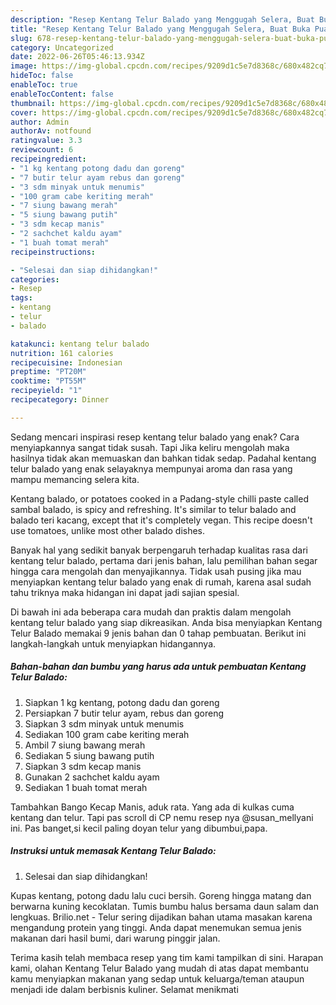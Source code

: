 ```yaml
---
description: "Resep Kentang Telur Balado yang Menggugah Selera, Buat Buka Puasa}"
title: "Resep Kentang Telur Balado yang Menggugah Selera, Buat Buka Puasa}"
slug: 678-resep-kentang-telur-balado-yang-menggugah-selera-buat-buka-puasa
category: Uncategorized
date: 2022-06-26T05:46:13.934Z
image: https://img-global.cpcdn.com/recipes/9209d1c5e7d8368c/680x482cq70/kentang-telur-balado-foto-resep-utama.jpg
hideToc: false
enableToc: true
enableTocContent: false
thumbnail: https://img-global.cpcdn.com/recipes/9209d1c5e7d8368c/680x482cq70/kentang-telur-balado-foto-resep-utama.jpg
cover: https://img-global.cpcdn.com/recipes/9209d1c5e7d8368c/680x482cq70/kentang-telur-balado-foto-resep-utama.jpg
author: Admin
authorAv: notfound
ratingvalue: 3.3
reviewcount: 6
recipeingredient:
- "1 kg kentang potong dadu dan goreng"
- "7 butir telur ayam rebus dan goreng"
- "3 sdm minyak untuk menumis"
- "100 gram cabe keriting merah"
- "7 siung bawang merah"
- "5 siung bawang putih"
- "3 sdm kecap manis"
- "2 sachchet kaldu ayam"
- "1 buah tomat merah"
recipeinstructions:

- "Selesai dan siap dihidangkan!"
categories:
- Resep
tags:
- kentang
- telur
- balado

katakunci: kentang telur balado 
nutrition: 161 calories
recipecuisine: Indonesian
preptime: "PT20M"
cooktime: "PT55M"
recipeyield: "1"
recipecategory: Dinner

---
```



Sedang mencari inspirasi resep kentang telur balado yang enak? Cara menyiapkannya sangat tidak susah. Tapi Jika keliru mengolah maka hasilnya tidak akan memuaskan dan bahkan tidak sedap. Padahal kentang telur balado yang enak selayaknya mempunyai aroma dan rasa yang mampu memancing selera kita.


Kentang balado, or potatoes cooked in a Padang-style chilli paste called sambal balado, is spicy and refreshing. It&#39;s similar to telur balado and balado teri kacang, except that it&#39;s completely vegan. This recipe doesn&#39;t use tomatoes, unlike most other balado dishes.

Banyak hal yang sedikit banyak berpengaruh terhadap kualitas rasa dari kentang telur balado, pertama dari jenis bahan, lalu pemilihan bahan segar hingga cara mengolah dan menyajikannya. Tidak usah pusing jika mau menyiapkan kentang telur balado yang enak di rumah, karena asal sudah tahu triknya maka hidangan ini dapat jadi sajian spesial.


Di bawah ini ada beberapa cara mudah dan praktis dalam mengolah kentang telur balado yang siap dikreasikan. Anda bisa menyiapkan Kentang Telur Balado memakai 9 jenis bahan dan 0 tahap pembuatan. Berikut ini langkah-langkah untuk menyiapkan hidangannya.

<!--inarticleads1-->

##### Bahan-bahan dan bumbu yang harus ada untuk pembuatan Kentang Telur Balado:

1. Siapkan 1 kg kentang, potong dadu dan goreng
1. Persiapkan 7 butir telur ayam, rebus dan goreng
1. Siapkan 3 sdm minyak untuk menumis
1. Sediakan 100 gram cabe keriting merah
1. Ambil 7 siung bawang merah
1. Sediakan 5 siung bawang putih
1. Siapkan 3 sdm kecap manis
1. Gunakan 2 sachchet kaldu ayam
1. Sediakan 1 buah tomat merah


Tambahkan Bango Kecap Manis, aduk rata. Yang ada di kulkas cuma kentang dan telur. Tapi pas scroll di CP nemu resep nya @susan_mellyani ini. Pas banget,si kecil paling doyan telur yang dibumbui,papa. 

<!--inarticleads2-->

##### Instruksi untuk memasak Kentang Telur Balado:


1. Selesai dan siap dihidangkan!

Kupas kentang, potong dadu lalu cuci bersih. Goreng hingga matang dan berwarna kuning kecoklatan. Tumis bumbu halus bersama daun salam dan lengkuas. Brilio.net - Telur sering dijadikan bahan utama masakan karena mengandung protein yang tinggi. Anda dapat menemukan semua jenis makanan dari hasil bumi, dari warung pinggir jalan. 

Terima kasih telah membaca resep yang tim kami tampilkan di sini. Harapan kami, olahan Kentang Telur Balado yang mudah di atas dapat membantu kamu menyiapkan makanan yang sedap untuk keluarga/teman ataupun menjadi ide dalam berbisnis kuliner. Selamat menikmati
